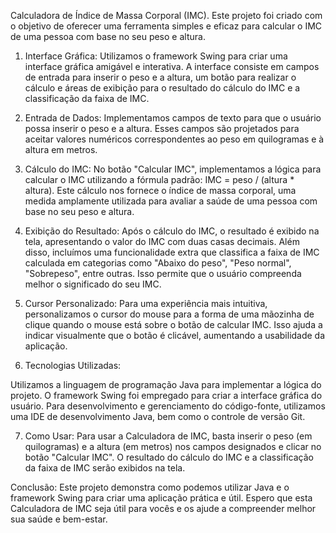 Calculadora de Índice de Massa Corporal (IMC). Este projeto foi criado com o objetivo de oferecer uma ferramenta simples e eficaz para calcular o IMC de uma pessoa com base no seu peso e altura.

1. Interface Gráfica:
Utilizamos o framework Swing para criar uma interface gráfica amigável e interativa. A interface consiste em campos de entrada para inserir o peso e a altura,
um botão para realizar o cálculo e áreas de exibição para o resultado do cálculo do IMC e a classificação da faixa de IMC.

3. Entrada de Dados:
Implementamos campos de texto para que o usuário possa inserir o peso e a altura. Esses campos são projetados para aceitar
valores numéricos correspondentes ao peso em quilogramas e à altura em metros.

5. Cálculo do IMC:
No botão "Calcular IMC", implementamos a lógica para calcular o IMC utilizando a fórmula padrão: IMC = peso / (altura * altura).
Este cálculo nos fornece o índice de massa corporal, uma medida amplamente utilizada para avaliar a saúde de uma pessoa com base no seu peso e altura.

7. Exibição do Resultado:
Após o cálculo do IMC, o resultado é exibido na tela, apresentando o valor do IMC com duas casas decimais. Além disso,
incluímos uma funcionalidade extra que classifica a faixa de IMC calculada em categorias como "Abaixo do peso", "Peso normal", "Sobrepeso", entre outras.
 Isso permite que o usuário compreenda melhor o significado do seu IMC.

9. Cursor Personalizado:
Para uma experiência mais intuitiva, personalizamos o cursor do mouse para a forma de uma mãozinha de clique quando o mouse está sobre o botão de calcular IMC.
Isso ajuda a indicar visualmente que o botão é clicável, aumentando a usabilidade da aplicação.

11. Tecnologias Utilizadas:

Utilizamos a linguagem de programação Java para implementar a lógica do projeto.
O framework Swing foi empregado para criar a interface gráfica do usuário.
Para desenvolvimento e gerenciamento do código-fonte, utilizamos uma IDE de desenvolvimento Java, bem como o controle de versão Git.

7. Como Usar:
Para usar a Calculadora de IMC, basta inserir o peso (em quilogramas) e a altura (em metros) nos campos designados e clicar no botão "Calcular IMC".
 O resultado do cálculo do IMC e a classificação da faixa de IMC serão exibidos na tela.

Conclusão:
Este projeto demonstra como podemos utilizar Java e o framework Swing para criar uma aplicação prática e útil. 
Espero que esta Calculadora de IMC seja útil para vocês e os ajude a compreender melhor sua saúde e bem-estar.
